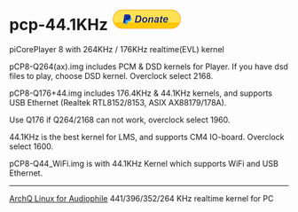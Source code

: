 # pcp-44.1KHz [![Donate](setting/pdonate.png)](https://paypal.me/sam402shu)

piCorePlayer 8 with 264KHz / 176KHz realtime(EVL) kernel

pCP8-Q264(ax).img includes PCM & DSD kernels for Player. If you have dsd files to play, choose DSD kernel. Overclock select 2168.

pCP8-Q176+44.img includes 176.4KHz & 44.1KHz kernels, and supports USB Ethernet (Realtek RTL8152/8153, ASIX AX88179/178A).

Use Q176 if Q264/2168 can not work, overclock select 1960.
 
  44.1KHz is the best kernel for LMS, and supports CM4 IO-board. Overclock select 1600.

pCP8-Q44_WiFi.img is with 44.1KHz Kernel which supports WiFi and USB Ethernet.

---

[ArchQ Linux for Audiophile](https://github.com/sam0402/ArchQ) 441/396/352/264 KHz realtime kernel for PC
